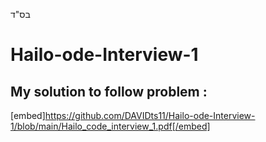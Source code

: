 בס"ד


# Hailo-ode-Interview-1
## My solution to follow problem :

[embed]https://github.com/DAVIDts11/Hailo-ode-Interview-1/blob/main/Hailo_code_interview_1.pdf[/embed]

